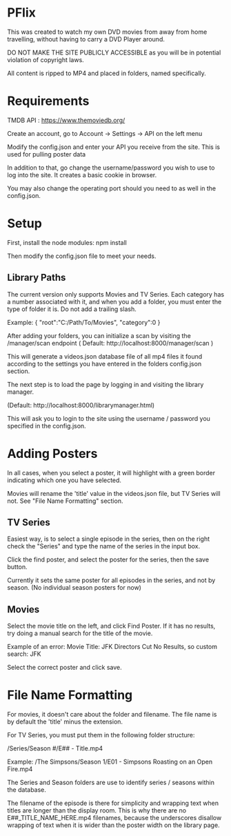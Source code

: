 # PFlix

This was created to watch my own DVD movies from away from home travelling, without having to carry a DVD Player around.

DO NOT MAKE THE SITE PUBLICLY ACCESSIBLE as you will be in potential violation of copyright laws.

All content is ripped to MP4 and placed in folders, named specifically.

# Requirements

TMDB API : https://www.themoviedb.org/

Create an account, go to Account -> Settings -> API on the left menu

Modify the config.json and enter your API you receive from the site. This is used for pulling poster data

In addition to that, go change the username/password you wish to use to log into the site. It creates a basic cookie
in browser.

You may also change the operating port should you need to as well in the config.json.

# Setup

First, install the node modules: npm install 

Then modify the config.json file to meet your needs.

## Library Paths

The current version only supports Movies and TV Series.
Each category has a number associated with it, and when you add a folder, you must enter the type of folder it is.
Do not add a trailing slash.

Example:
{
    "root":"C:/Path/To/Movies",
    "category":0
}

After adding your folders, you can initialize a scan by visiting the /manager/scan endpoint ( Default: http://localhost:8000/manager/scan )

This will generate a videos.json database file of all mp4 files it found according to the settings you have entered in the folders config.json section.

The next step is to load the page by logging in and visiting the library manager.

(Default: http://localhost:8000/librarymanager.html)

This will ask you to login to the site using the username / password you specified in the config.json.

# Adding Posters

In all cases, when you select a poster, it will highlight with a green border indicating which one you have selected.

Movies will rename the 'title' value in the videos.json file, but TV Series will not. See "File Name Formatting" section.

## TV Series

Easiest way, is to select a single episode in the series, then on the right check the "Series" and type the name of the series in the input box.

Click the find poster, and select the poster for the series, then the save button.

Currently it sets the same poster for all episodes in the series, and not by season. (No individual season posters for now)

## Movies

Select the movie title on the left, and click Find Poster. If it has no results, try doing a manual search for the title of the movie.

Example of an error:
    Movie Title: JFK Directors Cut
    No Results, so custom search: JFK

Select the correct poster and click save.

# File Name Formatting

For movies, it doesn't care about the folder and filename. The file name is by default the 'title' minus the extension.

For TV Series, you must put them in the following folder structure:

/Series/Season #/E## - Title.mp4

Example: /The Simpsons/Season 1/E01 - Simpsons Roasting on an Open Fire.mp4

The Series and Season folders are use to identify series / seasons within the database.

The filename of the episode is there for simplicity and wrapping text when titles are longer than the display room.
This is why there are no E##_TITLE_NAME_HERE.mp4 filenames, because the underscores disallow wrapping of text when it is wider than the poster width on the library page.